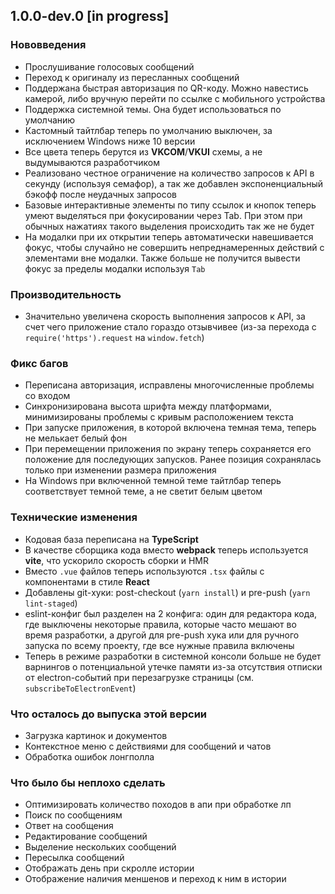 ## 1.0.0-dev.0 [in progress]

### Нововведения

- Прослушивание голосовых сообщений
- Переход к оригиналу из пересланных сообщений
- Поддержана быстрая авторизация по QR-коду.
  Можно навестись камерой, либо вручную перейти по ссылке с мобильного устройства
- Поддержка системной темы. Она будет использоваться по умолчанию
- Кастомный тайтлбар теперь по умолчанию выключен, за исключением Windows ниже 10 версии
- Все цвета теперь берутся из **VKCOM**/**VKUI** схемы, а не выдумываются разработчиком  
- Реализовано честное ограничение на количество запросов к API в секунду
  (используя семафор), а так же добавлен экспоненциальный бэкофф после неудачных запросов
- Базовые интерактивные элементы по типу ссылок и кнопок теперь умеют выделяться при фокусировании
  через Tab. При этом при обычных нажатиях такого выделения происходить так же не будет
- На модалки при их открытии теперь автоматически навешивается фокус, чтобы случайно не совершить
  непреднамеренных действий с элементами вне модалки.
  Также больше не получится вывести фокус за пределы модалки используя `Tab`

### Производительность

- Значительно увеличена скорость выполнения запросов к API, за счет чего приложение стало гораздо отзывчивее
  (из-за перехода с `require('https').request` на `window.fetch`)

### Фикс багов

- Переписана авторизация, исправлены многочисленные проблемы со входом
- Синхронизирована высота шрифта между платформами, минимизированы проблемы с кривым расположением текста
- При запуске приложения, в которой включена темная тема, теперь не мелькает белый фон
- При перемещении приложения по экрану теперь сохраняется его положение для последующих запусков.
  Ранее позиция сохранялась только при изменении размера приложения
- На Windows при включенной темной теме тайтлбар теперь соответствует темной теме, а не светит белым цветом

### Технические изменения

- Кодовая база переписана на **TypeScript**
- В качестве сборщика кода вместо **webpack** теперь используется **vite**, что ускорило скорость сборки и HMR
- Вместо `.vue` файлов теперь используются `.tsx` файлы с компонентами в стиле **React**
- Добавлены git-хуки: post-checkout (`yarn install`) и pre-push (`yarn lint-staged`)
- eslint-конфиг был разделен на 2 конфига: один для редактора кода,
  где выключены некоторые правила, которые часто мешают во время разработки,
  а другой для pre-push хука или для ручного запуска по всему проекту,
  где все нужные правила включены
- Теперь в режиме разработки в системной консоли больше не будет варнингов о
  потенциальной утечке памяти из-за отсутствия отписки от electron-событий
  при перезагрузке страницы (см. `subscribeToElectronEvent`)

### Что осталось до выпуска этой версии

- Загрузка картинок и документов
- Контекстное меню с действиями для сообщений и чатов
- Обработка ошибок лонгполла

### Что было бы неплохо сделать 

- Оптимизировать количество походов в апи при обработке лп
- Поиск по сообщениям
- Ответ на сообщения
- Редактирование сообщений
- Выделение нескольких сообщений
- Пересылка сообщений
- Отображать день при скролле истории
- Отображение наличия меншенов и переход к ним в истории

